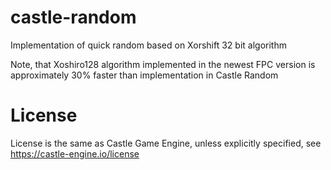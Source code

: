 # castle-random

Implementation of quick random based on Xorshift 32 bit algorithm

Note, that Xoshiro128 algorithm implemented in the newest FPC version is approximately 30% faster than implementation in Castle Random

# License

License is the same as Castle Game Engine, unless explicitly specified, see https://castle-engine.io/license
